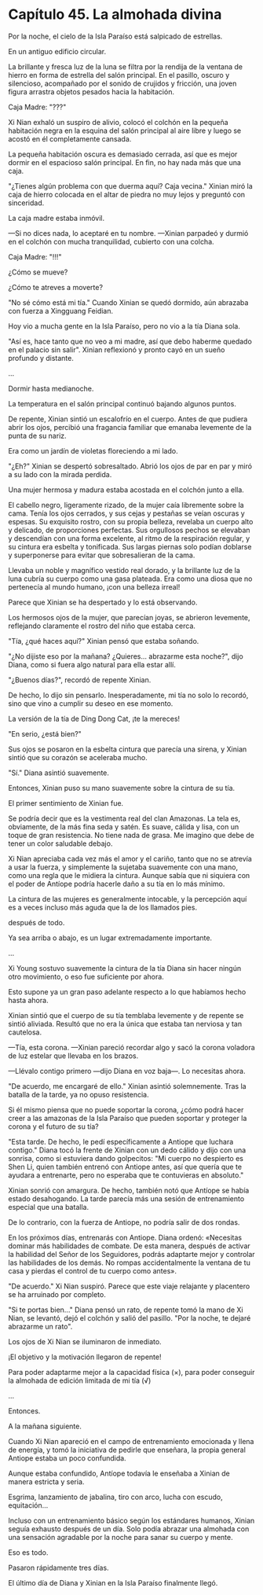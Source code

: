 
# Capítulo 45. La almohada divina


Por la noche, el cielo de la Isla Paraíso está salpicado de estrellas.

En un antiguo edificio circular.

La brillante y fresca luz de la luna se filtra por la rendija de la ventana de hierro en forma de estrella del salón principal. En el pasillo, oscuro y silencioso, acompañado por el sonido de crujidos y fricción, una joven figura arrastra objetos pesados hacia la habitación.

Caja Madre: "???"

Xi Nian exhaló un suspiro de alivio, colocó el colchón en la pequeña habitación negra en la esquina del salón principal al aire libre y luego se acostó en él completamente cansada.

La pequeña habitación oscura es demasiado cerrada, así que es mejor dormir en el espacioso salón principal. En fin, no hay nada más que una caja.

"¿Tienes algún problema con que duerma aquí? Caja vecina." Xinian miró la caja de hierro colocada en el altar de piedra no muy lejos y preguntó con sinceridad.

La caja madre estaba inmóvil.

—Si no dices nada, lo aceptaré en tu nombre. —Xinian parpadeó y durmió en el colchón con mucha tranquilidad, cubierto con una colcha.

Caja Madre: "!!!"

¿Cómo se mueve?

¿Cómo te atreves a moverte?

"No sé cómo está mi tía." Cuando Xinian se quedó dormido, aún abrazaba con fuerza a Xingguang Feidian.

Hoy vio a mucha gente en la Isla Paraíso, pero no vio a la tía Diana sola.

"Así es, hace tanto que no veo a mi madre, así que debo haberme quedado en el palacio sin salir". Xinian reflexionó y pronto cayó en un sueño profundo y distante.

…

Dormir hasta medianoche.

La temperatura en el salón principal continuó bajando algunos puntos.

De repente, Xinian sintió un escalofrío en el cuerpo. Antes de que pudiera abrir los ojos, percibió una fragancia familiar que emanaba levemente de la punta de su nariz.

Era como un jardín de violetas floreciendo a mi lado.

"¿Eh?" Xinian se despertó sobresaltado. Abrió los ojos de par en par y miró a su lado con la mirada perdida.

Una mujer hermosa y madura estaba acostada en el colchón junto a ella.

El cabello negro, ligeramente rizado, de la mujer caía libremente sobre la cama. Tenía los ojos cerrados, y sus cejas y pestañas se veían oscuras y espesas. Su exquisito rostro, con su propia belleza, revelaba un cuerpo alto y delicado, de proporciones perfectas. Sus orgullosos pechos se elevaban y descendían con una forma excelente, al ritmo de la respiración regular, y su cintura era esbelta y tonificada. Sus largas piernas solo podían doblarse y superponerse para evitar que sobresalieran de la cama.

Llevaba un noble y magnífico vestido real dorado, y la brillante luz de la luna cubría su cuerpo como una gasa plateada. Era como una diosa que no pertenecía al mundo humano, ¡con una belleza irreal!

Parece que Xinian se ha despertado y lo está observando.

Los hermosos ojos de la mujer, que parecían joyas, se abrieron levemente, reflejando claramente el rostro del niño que estaba cerca.

"Tía, ¿qué haces aquí?" Xinian pensó que estaba soñando.

"¿No dijiste eso por la mañana? ¿Quieres... abrazarme esta noche?", dijo Diana, como si fuera algo natural para ella estar allí.

"¿Buenos días?", recordó de repente Xinian.

De hecho, lo dijo sin pensarlo. Inesperadamente, mi tía no solo lo recordó, sino que vino a cumplir su deseo en ese momento.

La versión de la tía de Ding Dong Cat, ¡te la mereces!

"En serio, ¿está bien?"

Sus ojos se posaron en la esbelta cintura que parecía una sirena, y Xinian sintió que su corazón se aceleraba mucho.

"Sí." Diana asintió suavemente.

Entonces, Xinian puso su mano suavemente sobre la cintura de su tía.

El primer sentimiento de Xinian fue.

Se podría decir que es la vestimenta real del clan Amazonas. La tela es, obviamente, de la más fina seda y satén. Es suave, cálida y lisa, con un toque de gran resistencia. No tiene nada de grasa. Me imagino que debe de tener un color saludable debajo.

Xi Nian apreciaba cada vez más el amor y el cariño, tanto que no se atrevía a usar la fuerza, y simplemente la sujetaba suavemente con una mano, como una regla que le midiera la cintura. Aunque sabía que ni siquiera con el poder de Antíope podría hacerle daño a su tía en lo más mínimo.

La cintura de las mujeres es generalmente intocable, y la percepción aquí es a veces incluso más aguda que la de los llamados pies.

después de todo.

Ya sea arriba o abajo, es un lugar extremadamente importante.

…

Xi Young sostuvo suavemente la cintura de la tía Diana sin hacer ningún otro movimiento, o eso fue suficiente por ahora.

Esto supone ya un gran paso adelante respecto a lo que habíamos hecho hasta ahora.

Xinian sintió que el cuerpo de su tía temblaba levemente y de repente se sintió aliviada. Resultó que no era la única que estaba tan nerviosa y tan cautelosa.

—Tía, esta corona. —Xinian pareció recordar algo y sacó la corona voladora de luz estelar que llevaba en los brazos.

—Llévalo contigo primero —dijo Diana en voz baja—. Lo necesitas ahora.

"De acuerdo, me encargaré de ello." Xinian asintió solemnemente. Tras la batalla de la tarde, ya no opuso resistencia.

Si él mismo piensa que no puede soportar la corona, ¿cómo podrá hacer creer a las amazonas de la Isla Paraíso que pueden soportar y proteger la corona y el futuro de su tía?

"Esta tarde. De hecho, le pedí específicamente a Antiope que luchara contigo." Diana tocó la frente de Xinian con un dedo cálido y dijo con una sonrisa, como si estuviera dando golpecitos: "Mi cuerpo no despierto es Shen Li, quien también entrenó con Antiope antes, así que quería que te ayudara a entrenarte, pero no esperaba que te contuvieras en absoluto."

Xinian sonrió con amargura. De hecho, también notó que Antíope se había estado desahogando. La tarde parecía más una sesión de entrenamiento especial que una batalla.

De lo contrario, con la fuerza de Antiope, no podría salir de dos rondas.

En los próximos días, entrenarás con Antiope. Diana ordenó: «Necesitas dominar más habilidades de combate. De esta manera, después de activar la habilidad del Señor de los Seguidores, podrás adaptarte mejor y controlar las habilidades de los demás. No rompas accidentalmente la ventana de tu casa y pierdas el control de tu cuerpo como antes».

"De acuerdo." Xi Nian suspiró. Parece que este viaje relajante y placentero se ha arruinado por completo.

"Si te portas bien..." Diana pensó un rato, de repente tomó la mano de Xi Nian, se levantó, dejó el colchón y salió del pasillo. "Por la noche, te dejaré abrazarme un rato".

Los ojos de Xi Nian se iluminaron de inmediato.

¡El objetivo y la motivación llegaron de repente!

Para poder adaptarme mejor a la capacidad física (×), para poder conseguir la almohada de edición limitada de mi tía (√)

...

Entonces.

A la mañana siguiente.

Cuando Xi Nian apareció en el campo de entrenamiento emocionada y llena de energía, y tomó la iniciativa de pedirle que enseñara, la propia general Antiope estaba un poco confundida.

Aunque estaba confundido, Antíope todavía le enseñaba a Xinian de manera estricta y seria.

Esgrima, lanzamiento de jabalina, tiro con arco, lucha con escudo, equitación...

Incluso con un entrenamiento básico según los estándares humanos, Xinian seguía exhausto después de un día. Solo podía abrazar una almohada con una sensación agradable por la noche para sanar su cuerpo y mente.

Eso es todo.

Pasaron rápidamente tres días.

El último día de Diana y Xinian en la Isla Paraíso finalmente llegó.
